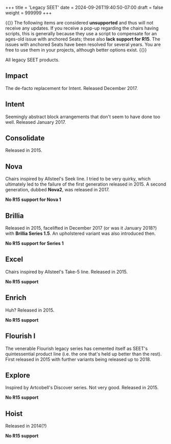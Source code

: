 +++
title = 'Legacy SEET'
date = 2024-09-26T19:40:50-07:00
draft = false
weight = 999999
+++

{{<callout type="warning">}}
The following items are considered **unsupported** and thus will not receive any updates. If you receive a pop-up regarding the chairs having scripts, this is generally because they use a script to compensate for an ages-old issue with anchored Seats; these also **lack support for R15**. The issues with anchored Seats have been resolved for several years. You are free to use them in your projects, although better options exist. 
{{</callout>}}

All legacy SEET products.

## Impact

The de-facto replacement for Intent. Released December 2017.

## Intent

Seemingly abstract block arrangements that don't seem to have done too well. Released January 2017.

## Consolidate

Released in 2015.

## Nova

Chairs inspired by Allsteel's Seek line. I tried to be very quirky, which ultimately led to the failure of the first generation released in 2015. A second generation, dubbed **Nova2**, was released in 2017.

**No R15 support for Nova 1**


## Brillia

Released in 2015, facelifted in December 2017 (or was it January 2018?) with **Brillia Series 1.5**. An upholstered variant was also introduced then.

**No R15 support for Series 1**

## Excel

Chairs inspired by Allsteel's Take-5 line. Released in 2015.

**No R15 support**

## Enrich

Huh? Released in 2015.

**No R15 support**

## Flourish I

The venerable Flourish legacy series has cemented itself as SEET's quintessential product line (i.e. the one that's held up better than the rest). First released in 2015 with further variants being released up to 2018.

## Explore

Inspired by Artcobell's Discover series. Not very good. Released in 2015.

**No R15 support**

## Hoist

Released in 2014(?)

**No R15 support**